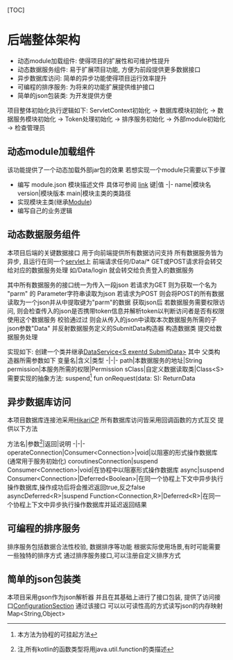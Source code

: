 [TOC]

# 后端整体架构

- 动态module加载组件: 使得项目的扩展性和可维护性提升
- 动态数据服务组件: 易于扩展项目功能, 方便为前段提供更多数据接口
- 异步数据库访问: 简单的异步功能使得项目运行效率提升
- 可编程的排序服务: 为将来的功能扩展提供维护接口
- 简单的json包装类: 为开发提供方便

项目整体初始化执行逻辑如下:
ServletContext初始化 $\to$ 数据库模块初始化 $\to$ 数据服务模块初始化 $\to$ Token处理初始化 $\to$ 排序服务初始化 $\to$ 外部module初始化 $\to$ 检查管理员

## 动态module加载组件
该功能提供了一个动态加载外部jar包的效果
若想实现一个module只需要以下步骤

- 编写 module.json 模块描述文件 具体可参阅 [link](https://github.com/402b/CompetitionManagerMessageModule/blob/master/src/main/resources/module.json)
键|值
-|-
name|模块名
version|模块版本
main|模块主类的类路径
- 实现模块主类(继承[Module](https://github.com/402b/CompetitionManagerCore/blob/master/src/main/java/com/github/b402/cmc/core/module/Module.java))
- 编写自己的业务逻辑

## 动态数据服务组件
本项目后端的关键数据接口
用于向前端提供所有数据访问支持
所有数据服务皆为异步, 且运行在同一个[servlet](https://github.com/402b/CompetitionManagerCore/blob/master/src/main/java/com/github/b402/cmc/core/servlet/DataServlet.kt)上
前端请求任何/Data/\* GET或POST请求将会转交给对应的数据服务处理
如/Data/login 就会转交给负责登入的数据服务

其中所有数据服务的接口统一为传入一段json
若请求为GET 则为获取一个名为 "parm" 的 Parameter字符串读取为json
若请求为POST 则会将POST的所有数据读取为一个json并从中提取键为"parm"的数据
获取json后 若数据服务需要权限访问, 则会检查传入的json是否携带token信息并解析token以判断访问者是否有权限使用这个数据服务
校验通过过 则会从传入的json中读取本次数据服务所需的子json参数"Data"
并反射数据服务定义的SubmitData构造器 构造数据类 提交给数据服务处理

实现如下:
创建一个类并继承[DataService\<S exentd SubmitData\>](https://github.com/402b/CompetitionManagerCore/blob/master/src/main/java/com/github/b402/cmc/core/service/DataService.kt)
其中 父类构造器所需参数如下
变量名|含义|类型
-|-|-
path|本数据服务的地址|String
permission|本服务所需的权限|Permission
sClass|自定义数据读取类|Class\<S\>
需要实现的抽象方法: suspend[^1] fun onRequest(data: S): ReturnData

[^1]: 本方法为协程的可挂起方法

## 异步数据库访问
本项目数据库连接池采用[HikariCP](https://github.com/brettwooldridge/HikariCP)
所有数据库访问皆采用回调函数的方式互交
提供以下方法

方法名|参数[^2]|返回|说明
-|-|-
operateConnection|Consumer\<Connection>|void|以阻塞的形式操作数据库(通常用于服务初始化)
coroutinesConnection|suspend Consumer\<Connection>|void|在协程中以阻塞形式操作数据库
async|suspend Consumer\<Connection>|Deferred\<Boolean>|在同一个协程上下文中异步执行操作数据库,操作成功后将会推迟返回true,反之false
asyncDeferred\<R>|suspend Function\<Connection,R>|Deferred\<R>|在同一个协程上下文中异步执行操作数据库并延迟返回结果
[^2]: 注,所有kotlin的函数类型将用java.util.function的类描述

## 可编程的排序服务
排序服务包括数据合法性校验, 数据排序等功能
根据实际使用场景,有时可能需要一些独特的排序方式
通过排序服务接口,可以注册自定义排序方式

## 简单的json包装类
本项目采用gson作为json解析器
并且在其基础上进行了接口包装, 提供了访问接口[ConfigurationSection](https://github.com/402b/CompetitionManagerCore/blob/master/src/main/java/com/github/b402/cmc/core/configuration/ConfigurationSection.kt)
通过该接口 可以以可读性高的方式读写json的内存映射Map\<String,Object>









